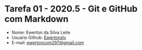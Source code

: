 # Tarefa 01 - 2020.5 - Git e GitHub com Markdown

- Nome: Ewerton da Silva Leite
- Usuário Github: [Ewertonslv](github.com/Ewertonslv)
- E-mail: ewertoncom297@gmail.com
